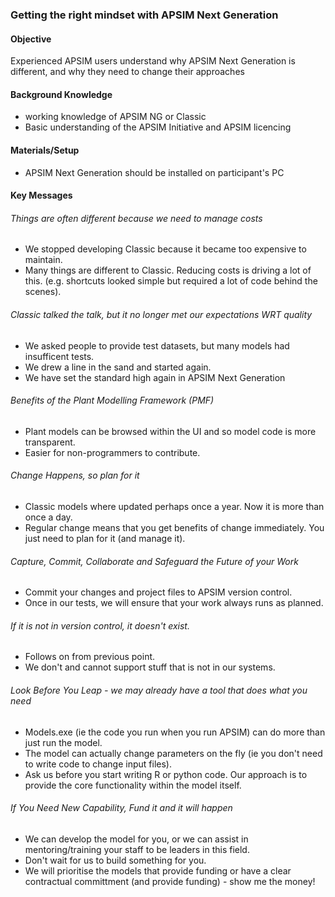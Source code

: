 ### Getting the right mindset with APSIM Next Generation

#### Objective
Experienced APSIM users understand why APSIM Next Generation is different, and why they need to change their approaches

#### Background Knowledge
* working knowledge of APSIM NG or Classic
* Basic understanding of the APSIM Initiative and APSIM licencing


#### Materials/Setup
* APSIM Next Generation should be installed on participant's PC


#### Key Messages

###### Things are often different because we need to manage costs
* We stopped developing Classic because it became too expensive to maintain.
* Many things are different to Classic.  Reducing costs is driving a lot of this. (e.g. shortcuts looked simple but required a lot of code behind the scenes).

###### Classic talked the talk, but it no longer met our expectations WRT quality
* We asked people to provide test datasets, but many models had insufficent tests.
* We drew a line in the sand and started again.
* We have set the standard high again in APSIM Next Generation

###### Benefits of the Plant Modelling Framework (PMF)
* Plant models can be browsed within the UI and so model code is more transparent.
* Easier for non-programmers to contribute.

###### Change Happens, so plan for it
* Classic models where updated perhaps once a year.  Now it is more than once a day. 
* Regular change means that you get benefits of change immediately.  You just need to plan for it (and manage it).

###### Capture, Commit, Collaborate and Safeguard the Future of your Work
* Commit your changes and project files to APSIM version control.  
* Once in our tests, we will ensure that your work always runs as planned.

###### If it is not in version control, it doesn't exist.
* Follows on from previous point.
* We don't and cannot support stuff that is not in our systems.

###### Look Before You Leap - we may already have a tool that does what you need
* Models.exe (ie the code you run when you run APSIM) can do more than just run the model.
* The model can actually change parameters on the fly (ie you don't need to write code to change input files).
* Ask us before you start writing R or python code.  Our approach is to provide the core functionality within the model itself.

###### If You Need New Capability, Fund it and it will happen
* We can develop the model for you, or we can assist in mentoring/training your staff to be leaders in this field.
* Don't wait for us to build something for you.  
* We will prioritise the models that provide funding or have a clear contractual committment (and provide funding) - show me the money!


 



